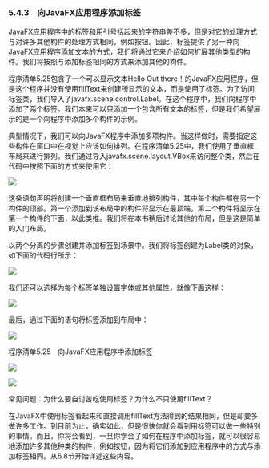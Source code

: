    

### 5.4.3　向JavaFX应用程序添加标签

JavaFX应用程序中的标签和用引号括起来的字符串差不多，但是对它的处理方式与对许多其他构件的处理方式相同，例如按钮。因此，标签提供了另一种向JavaFX应用程序添加文本的方式，我们将通过它来介绍如何扩展其他类型的构件。我们将按照与添加标签相同的方式来添加其他的构件。

程序清单5.25包含了一个可以显示文本Hello Out there！的JavaFX应用程序，但是这个程序并没有使用fillText来创建所显示的文本，而是使用了标签。为了访问标签类，我们导入了javafx.scene.control.Label。在这个程序中，我们向程序中添加了两个标签。我们本来可以只添加一个包含所有文本的标签，但是我们希望展示的是一个向程序中添加多个构件的示例。

典型情况下，我们可以向JavaFX程序中添加多项构件。当这样做时，需要指定这些构件在窗口中在视觉上应该如何排列。在程序清单5.25中，我们使用了垂直框布局来进行排列。我们通过导入javafx.scene.layout.VBox来访问整个类，然后在代码中按照下面的方式来使用它：

![](../Images/image10296.gif)

这条语句声明将创建一个垂直框布局来垂直地排列构件，其中每个构件都在另一个构件的顶部。第一个添加到该布局中的构件将显示在最顶端。第二个构件将显示在第一个构件的下面，以此类推。我们将在本书稍后讨论其他的布局，但是这是简单的入门布局。

以两个分离的步骤创建并添加标签到场景中。我们将标签创建为Label类的对象，如下面的代码行所示：

![](../Images/image10297.gif)

我们还可以选择为每个标签单独设置字体或其他属性，就像下面这样：

![](../Images/image10298.gif)

最后，通过下面的语句将标签添加到布局中：

![](../Images/image10299.gif)

程序清单5.25　向JavaFX应用程序中添加标签

![](0-Assets/Epubook/程序员编程语言经典合集（计算机科学丛书5册套装），javapython编程语言含经典教材龙书《编译原理》%20(Bruce%20Eckel%20%20Alfred%20V.%20Aho%20%20Monica%20S.%20Lam%20etc.)%20(Z-Library)/images/image10300.jpeg)

![](0-Assets/Epubook/程序员编程语言经典合集（计算机科学丛书5册套装），javapython编程语言含经典教材龙书《编译原理》%20(Bruce%20Eckel%20%20Alfred%20V.%20Aho%20%20Monica%20S.%20Lam%20etc.)%20(Z-Library)/images/image10301.jpeg)

常见问题：为什么要自讨苦吃使用标签？为什么不只使用fillText？

在JavaFX中使用标签看起来和直接调用fillText方法得到的结果相同，但是却要多做许多工作。到目前为止，确实如此，但是很快你就会看到用标签可以做一些特别的事情。而且，你将会看到，一旦你学会了如何在程序中添加标签，就可以很容易地添加许多其他种类的构件，例如按钮，因为将它们添加到应用程序中的方式与添加标签相同。从6.8节开始详述这些内容。
